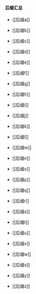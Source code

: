 #### 后缀汇总
- [[后缀a]]
- [[后缀b]]
- [[后缀c]]
- [[后缀d]]
- [[后缀e]]


- [[后缀f]]
- [[后缀g]]
- [[后缀h]]
- [[后缀i]]
- [[后缀j]]

- [[后缀k]]
- [[后缀l]]
- [[后缀m]]
- [[后缀n]]
- [[后缀o]]

- [[后缀p]]
- [[后缀q]]
- [[后缀r]]
- [[后缀s]]
- [[后缀t]]

- [[后缀u]]
- [[后缀v]]
- [[后缀w]]
- [[后缀x]]
- [[后缀y]]

- [[后缀z]]
